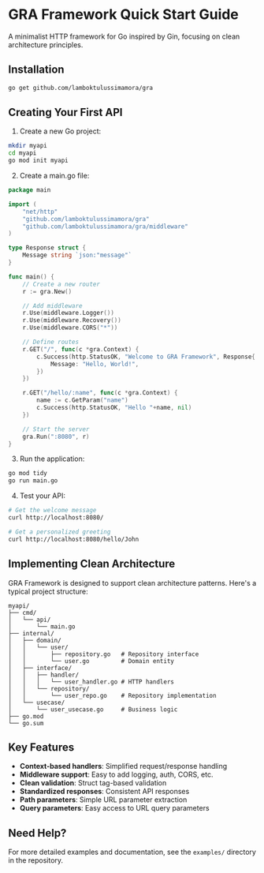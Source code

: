 # GRA Framework Quick Start Guide

A minimalist HTTP framework for Go inspired by Gin, focusing on clean architecture principles.

## Installation

```bash
go get github.com/lamboktulussimamora/gra
```

## Creating Your First API

1. Create a new Go project:

```bash
mkdir myapi
cd myapi
go mod init myapi
```

2. Create a main.go file:

```go
package main

import (
	"net/http"
	"github.com/lamboktulussimamora/gra"
	"github.com/lamboktulussimamora/gra/middleware"
)

type Response struct {
	Message string `json:"message"`
}

func main() {
	// Create a new router
	r := gra.New()

	// Add middleware
	r.Use(middleware.Logger())
	r.Use(middleware.Recovery())
	r.Use(middleware.CORS("*"))

	// Define routes
	r.GET("/", func(c *gra.Context) {
		c.Success(http.StatusOK, "Welcome to GRA Framework", Response{
			Message: "Hello, World!",
		})
	})

	r.GET("/hello/:name", func(c *gra.Context) {
		name := c.GetParam("name")
		c.Success(http.StatusOK, "Hello "+name, nil)
	})

	// Start the server
	gra.Run(":8080", r)
}
```

3. Run the application:

```bash
go mod tidy
go run main.go
```

4. Test your API:

```bash
# Get the welcome message
curl http://localhost:8080/

# Get a personalized greeting
curl http://localhost:8080/hello/John
```

## Implementing Clean Architecture

GRA Framework is designed to support clean architecture patterns. Here's a typical project structure:

```
myapi/
├── cmd/
│   └── api/
│       └── main.go
├── internal/
│   ├── domain/
│   │   └── user/
│   │       ├── repository.go   # Repository interface
│   │       └── user.go         # Domain entity
│   ├── interface/
│   │   ├── handler/
│   │   │   └── user_handler.go # HTTP handlers
│   │   └── repository/
│   │       └── user_repo.go    # Repository implementation
│   └── usecase/
│       └── user_usecase.go     # Business logic
├── go.mod
└── go.sum
```

## Key Features

- **Context-based handlers**: Simplified request/response handling
- **Middleware support**: Easy to add logging, auth, CORS, etc.
- **Clean validation**: Struct tag-based validation
- **Standardized responses**: Consistent API responses
- **Path parameters**: Simple URL parameter extraction
- **Query parameters**: Easy access to URL query parameters

## Need Help?

For more detailed examples and documentation, see the `examples/` directory in the repository.
